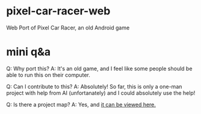 # pixel-car-racer-web
Web Port of Pixel Car Racer, an old Android game


# mini q&a
Q: Why port this?
A: It's an old game, and I feel like some people should be able to run this on their computer.

Q: Can I contribute to this?
A: Absolutely! So far, this is only a one-man project with help from AI (unfortanately) and I could absolutely use the help!

Q: Is there a project map? 
A: Yes, and [it can be viewed here.
](https://github.com/Jackgame281/pixel-car-racer-web/blob/main/projectmap.md)
